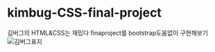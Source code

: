 # kimbug-CSS-final-project
김버그의 HTML&CSS는 재밌다 finaproject를 bootstrap도움없이 구현해보기
![김버그표지](https://github.com/leejihahaha/kimbug-CSS-final-project/assets/110675629/a2d67704-aaa0-4070-9142-9c904a59b108)
